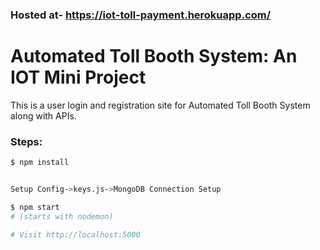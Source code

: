 ### Hosted at-  https://iot-toll-payment.herokuapp.com/

# Automated Toll Booth System: An IOT Mini Project

This is a user login and registration site for Automated Toll Booth System along with APIs.


### Steps:

```sh
$ npm install
```

```sh

Setup Config->keys.js->MongoDB Connection Setup
```

```sh
$ npm start
# (starts with nodemon)

# Visit http://localhost:5000
```

